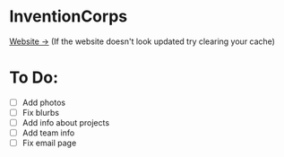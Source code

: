 # InventionCorps

[Website →](https://amadrzyk.github.io/InventionCorps/)
(If the website doesn't look updated try clearing your cache)

# To Do: 
- [ ] Add photos
- [ ] Fix blurbs
- [ ] Add info about projects
- [ ] Add team info
- [ ] Fix email page 
